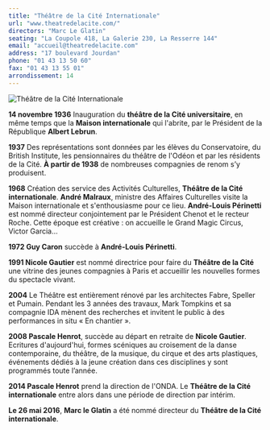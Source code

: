 ```yaml
---
title: "Théâtre de la Cité Internationale"
url: "www.theatredelacite.com/"
directors: "Marc Le Glatin"
seating: "La Coupole 418, La Galerie 230, La Resserre 144"
email: "accueil@theatredelacite.com"
address: "17 boulevard Jourdan"
phone: "01 43 13 50 60"
fax: "01 43 13 55 01"
arrondissement: 14
---
```


![Théâtre de la Cité Internationale](../images/14eme/theatre-de-la-cite-internationale/theatre-de-la-cite-internationale-1.jpg)

**14 novembre 1936**  Inauguration du **théâtre de la Cité universitaire**, en même temps que la **Maison internationale** qui l'abrite, par le Président de la République **Albert Lebrun**. 
 
**1937**  Des représentations sont données par les élèves du Conservatoire, du British Institute, les pensionnaires du théâtre de l'Odéon et par les résidents de la Cité. **À partir de 1938** de nombreuses compagnies de renom s’y produisent.
 
**1968**  Création des service des Activités Culturelles, **Théâtre de la Cité internationale**. **André Malraux**, ministre des Affaires Culturelles visite la Maison internationale et s'enthousiasme pour ce lieu. **André-Louis Périnetti** est nommé directeur conjointement par le Président Chenot et le recteur Roche. Cette époque est créative : on accueille le Grand Magic Circus, Victor Garcia…
 
**1972  Guy Caron** succède à **André-Louis Périnetti**.
 
**1991  Nicole Gautier** est nommé directrice pour faire du **Théâtre de la Cité** une vitrine des jeunes compagnies à Paris et accueillir les nouvelles formes du spectacle vivant.
 
**2004**  Le Théâtre est entièrement rénové par les architectes Fabre, Speller et Pumain. Pendant les 3 années des travaux, Mark Tompkins et sa compagnie IDA mènent des recherches et invitent le public à des performances in situ « En chantier ».
 
**2008  Pascale Henrot**, succède au départ en retraite de **Nicole Gautier**. Ecritures d'aujourd'hui, formes scéniques au croisement de la danse contemporaine, du théâtre, de la musique, du cirque et des arts plastiques, événements dédiés à la jeune création dans ces disciplines y sont programmés toute l’année.

**2014  Pascale Henrot** prend la direction de l'ONDA. Le **Théâtre de la Cité internationale** entre alors dans une période de direction par intérim.

**Le 26 mai 2016**, **Marc le Glatin** a été nommé directeur du **Théâtre de la Cité internationale**.

